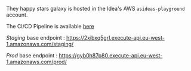 

They happy stars galaxy is hosted in the Idea's AWS `asideas-playground` account.

The CI/CD Pipeline is available [here](https://eu-west-1.console.aws.amazon.com/codesuite/codepipeline/pipelines/happy-stars-staging-CICDPipeline-1SQVKYRCMO4QO/view?region=eu-west-1)

*Staging* base endpoint : https://2xibxq5grl.execute-api.eu-west-1.amazonaws.com/staging/

*Prod* base endpoint : https://gyb0h87p80.execute-api.eu-west-1.amazonaws.com/prod/
